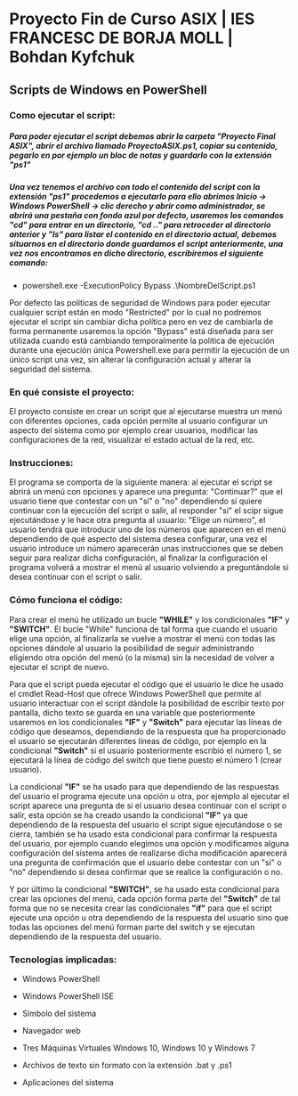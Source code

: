 # Proyecto Fin de Curso ASIX  | IES FRANCESC DE BORJA MOLL | Bohdan Kyfchuk

## Scripts de Windows en PowerShell

### Como ejecutar el script:

##### Para poder ejecutar el script debemos abrir la carpeta "Proyecto Final ASIX", abrir el archivo llamado ProyectoASIX.ps1, copiar su contenido, pegarlo en por ejemplo un bloc de notas y guardarlo con la extensión "ps1"

##### Una vez tenemos el archivo con todo el contenido del script con la extensión "ps1" procedemos a ejecutarlo para ello abrimos Inicio -> Windows PowerShell -> clic derecho y abrir como administrador, se abrirá una pestaña con fondo azul por defecto, usaremos los comandos "cd" para entrar en un directorio, "cd .." para retroceder al directorio anterior y "ls" para listar el contenido en el directorio actual, debemos situarnos en el directorio donde guardamos el script anteriormente, una vez nos encontramos en dicho directorio, escribiremos el siguiente comando: 

- powershell.exe -ExecutionPolicy Bypass .\NombreDelScript.ps1

Por defecto las políticas de seguridad de Windows para poder ejecutar cualquier script están en modo "Restricted" por lo cual no podremos ejecutar el script sin cambiar dicha política pero en vez de cambiarla de forma permanente usaremos la opción "Bypass" está diseñada para ser utilizada cuando está cambiando temporalmente la política de ejecución durante una ejecución única Powershell.exe para permitir la ejecución de un único script una vez, sin alterar la configuración actual y alterar la seguridad del sistema. 

### En qué consiste el proyecto:

El proyecto consiste en crear un script que al ejecutarse muestra un menú con diferentes opciones, cada opción permite al usuario configurar un aspecto del sistema como por ejemplo crear usuarios, modificar las configuraciones de la red, visualizar el estado actual de la red, etc.

### Instrucciones:

El programa se comporta de la siguiente manera: al ejecutar el script se abrirá un menú con opciones y aparece una pregunta: "Continuar?" que el usuario tiene que contestar con un "si" o "no" dependiendo si quiere continuar con la ejecución del script o salir, al responder "si" el scipr sigue ejecutándose y le hace otra pregunta al usuario: "Elige un número", el usuario tendrá que introducir uno de los números que aparecen en el menú dependiendo de qué aspecto del sistema desea configurar, una vez el usuario introduce un número aparecerán unas instrucciones que se deben seguir para realizar dicha configuración, al finalizar la configuración el programa volverá a mostrar el menú al usuario volviendo a preguntándole si desea continuar con el script o salir.

### Cómo funciona el código:

Para crear el menú he utilizado un bucle **"WHILE"** y los condicionales **"IF"** y **"SWITCH"**. El bucle "While" funciona de tal forma que cuando el usuario elige una opción, al finalizarla se vuelve a mostrar el menú con todas las opciones dándole al usuario la posibilidad de seguir administrando eligiendo otra opción del menú (o la misma) sin la necesidad de volver a ejecutar el script de nuevo.

Para que el script pueda ejecutar el código que el usuario le dice he usado el cmdlet Read-Host que ofrece Windows PowerShell que permite al usuario interactuar con el script dándole la posibilidad de escribir texto por pantalla, dicho texto se guarda en una variable que posteriormente usaremos en los condicionales **"IF"** y **"Switch"** para ejecutar las líneas de código que deseamos, dependiendo de la respuesta que ha proporcionado el usuario se ejecutarán diferentes líneas de código, por ejemplo en la condicional **"Switch"** si el usuario posteriormente escribió el número 1, se ejecutará la línea de código del switch que tiene puesto el número 1 (crear usuario).

La condicional **"IF"** se ha usado para que dependiendo de las respuestas del usuario el programa ejecute una opción u otra, por ejemplo al ejecutar el script aparece una pregunta de si el usuario desea continuar con el script o salir, esta opción se ha creado usando la condicional **"IF"** ya que dependiendo de la respuesta del usuario el script sigue ejecutándose o se cierra, también se ha usado esta condicional para confirmar la respuesta del usuario, por ejemplo cuando elegimos una opción y modificamos alguna configuración del sistema antes de realizarse dicha modificación aparecerá una pregunta de confirmación que el usuario debe contestar con un "si" o "no" dependiendo si desea confirmar que se realice la configuración o no.

Y por último la condicional **"SWITCH"**, se ha usado esta condicional para crear las opciones del menú, cada opción forma parte del **"Switch"** de tal forma que no se necesita crear las condicionales **"if"** para que el script ejecute una opción u otra dependiendo de la respuesta del usuario sino que todas las opciones del menú forman parte del switch y se ejecutan dependiendo de la respuesta del usuario.

### Tecnologías implicadas:

- Windows PowerShell

- Windows PowerShell ISE

- Símbolo del sistema

- Navegador web

- Tres Máquinas Virtuales Windows 10, Windows 10 y Windows 7

- Archivos de texto sin formato con la extensión .bat y .ps1

- Aplicaciones del sistema
